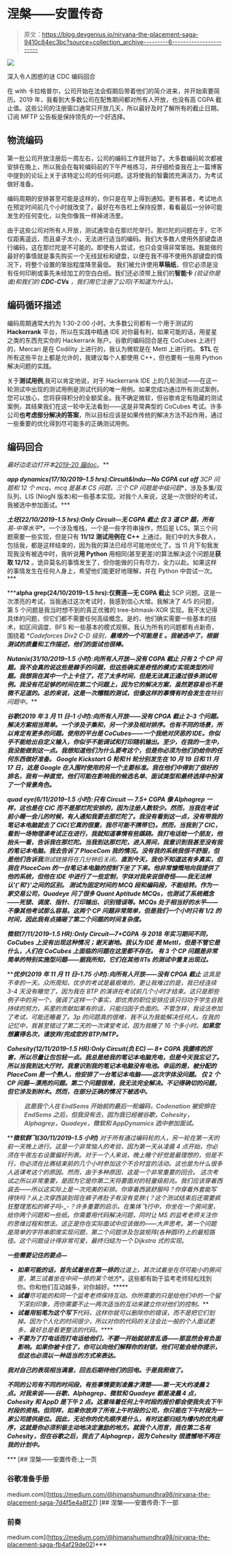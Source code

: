 # 涅槃——安置传奇

> 原文：<https://blog.devgenius.io/nirvana-the-placement-saga-9410c84ec3bc?source=collection_archive---------6----------------------->

![](img/e2864344750d8d275b372ae44d854d08.png)

深入令人困惑的谜 CDC 编码回合

在 with 卡拉格普尔，公司开始在法会假期后带着他们的简介进来，并开始索要简历。2019 年，我看到大多数公司在配售期间都对所有人开放，也没有高 CGPA 截止值。这些公司的注册窗口通常只开放几天，所以最好及时了解所有的截止日期。订阅 MFTP 公告板是保持领先的一个好选择。

## 物流编码

第一批公司开放注册后一周左右，公司的编码工作就开始了。大多数编码轮次都被安排在晚上，所以我会在每轮编码前的下午严格练习，并仔细检查我在上一篇博客中提到的论坛上关于该特定公司的任何问题。这将使我的智囊团充满活力，为考试做好准备。

编码周期的安排甚至可能是这样的，你只是在早上得到通知。更有甚者，考试地点在预定时间前几个小时就改变了。最好在布告栏上保持投票，看看最后一分钟可能发生的任何变化，以免你像我一样掉进汤里。

由于这些公司对所有人开放，测试通常会在那烂陀举行。那烂陀的问题在于，它不仅距离遥远，而且桌子太小，无法进行适当的编码。我们大多数人使用外部键盘进行编码，这在那烂陀是不可能的。即使有人尝试，也只会变得非常笨拙。我能做的最好的事情就是事先购买一个无线鼠标和键盘，以便在我不得不使用外部键盘的情况下，将整个设置的笨拙程度降至最低。
我们被允许使用**草稿纸**，但它必须是没有任何印刷或事先未经加工的空白白纸。我们还必须带上我们的**智能卡** *(验证你是谁)*和我们的 **CDC-CVs** ，我们用它注册了公司*(不知道为什么)。*

## 编码循环描述

编码周期通常大约为 1:30-2:00 小时。大多数公司都有一个用于测试的 **Hackerrank** 平台，所以在实践中精通 IDE 对你最有利，如果可能的话，用星星之类的东西充实你的 Hackerrank 账户。谷歌的编码回合是在 CoCubes 上进行的，Mercari 是在 Codility 上进行的，我认为微软是在 Mettl 上进行的。 **STL** 在所有这些平台上都是允许的，我建议每个人都使用 C++，但也要有一些用 Python 解决问题的实践。

关于**测试用例**,我可以肯定地说，对于 Hackerrank IDE 上的几轮测试——在这一轮测试中出现的测试用例是测试代码的唯一用例。如果您成功通过所有测试案例，您可以放心，您将获得积分的全额奖金。我不确定微软，但谷歌肯定有隐藏的测试案例，其结果我们在这一轮中无法看到——这是非常典型的 CoCubes 考试。许多公司**也考虑部分解决的答案**，所以目标应该是如果传统的解决方法不起作用，通过一些重要的优化得到尽可能多的正确测试用例。

## 编码回合

*最好边走边打开本*[*2019-20 届*](https://docs.google.com/document/d/1MDxcYQ-8a49GAhIHVdkqL2DiXI9duU4GjdsItWGAAA0/edit)*[*doc*](https://docs.google.com/document/d/1I_N0dUs-SFqJ0E3v2bEZmIqmgCJr3fGD911Nd1En10s/edit)*。**

***app dynamics(17/10/2019–1.5 hrs):Circuit&Indu—No CGPA cut off** 3**CP 问题和 12 个 mcq。mcq 是基本 CS 问题，三个 CP 问题是**中级问题**，涉及多集/双队列、LIS (NlogN 版本)和一些基本实现。对我个人来说，这是一次很好的考试，我被选中参加面试。***

*****土坯(22/10/2019–1.5 hrs):Only Circuit—无 CGPA 截止** 仅 3 道 CP 题，所有**易-中等水平**。一个涉及堆栈，一个是一些字符串操作，然后是 LCS。第三个问题需要一些实现，但是只有 **11/12 测试用例在 C++** 上通过。我们中的大多数人，包括我，都是这样结束的，因为我的算法已经尽可能地优化了。当 11 月下旬我发现我没有被选中时，我听说**用 Python** 用相同(甚至更差)的算法解决这个问题是**获取 12/12** 。诡异莫名的事情发生了，但你能做的只有尽力，全力以赴。如果这样的事情发生在任何人身上，希望他们能更好地理解，并在 Python 中尝试一次。***

*****alpha grep(24/10/2019–1.5 hrs):仅赛道—无 CGPA 截止** 5CP 问题。这是一次漂亮的考试，当我通过这次考试时，我感到信心大增。我解决了 4/5 的问题，第 5 个问题是我当时想不到的真正优雅的 tree-bitmask-XOR 实现。我不太记得具体的问题，但它们都不需要任何高级概念。是的，他们确实需要一些基本的技术，如区间调度、BFS 和一些基本的模式观察。我认为所有的问题都有点新奇，围绕着 **Codeforces Div2 C-D 级别，**最难的一个可能是 **E** 。我被选中了，根据测试的质量和工作描述，他们的面试也很棒。***

*****Nutanix(31/10/2019–1.5 小时):向所有人开放—没有 CGPA 截止** 只有 2 个 CP 问题。我不会真的说这些是棘手的问题，但这些确实是奇怪的模式/实现类型的问题。我想我在其中一个上卡住了，花了太多时间，但是无法真正通过很多测试用例。我没有花足够的时间在第二个问题上，因为它的解决方案，虽然更容易也不是微不足道的。总的来说，这是一次糟糕的测试，但像这样的事情有时会发生在**特别问题**中。***

*****谷歌(2019 年 3 月 11 日–1 小时):向所有人开放——没有 CPGA 截止** 2–3 个问题。解决方案相当简单。一个涉及子集和，另一个涉及相对排序。也有不同的场景，所以肯定有更多的问题。使用的平台是 CoCubes——一个我绝对厌恶的 IDE。你似乎不能给出自定义输入，你似乎不能调试和打印随机输出。至少，在我的一生中，我没能做到这一点。我想知道他们为什么要考这个，但是你必须为他们扔给你的任何东西做好准备。
**Google Kickstart G 轮和 H 轮**分别发生在 10 月 19 日和 11 月 17 日，这是 Google 在入围时使用的另一个主要标准。我在他们中得到了很好的排名，我有一种直觉，他们可能在影响我的候选名单、面试类型和最终选择中扮演了一个背景角色。***

*****quad eye(6/11/2019–1.5 小时):只有 Circuit — 7.5+ CGPA** 像 Alphagrep 一样，这也是在 CIC 而不是那烂陀安排的，因为注册人数较少。然而，当我在考试前小睡一会儿的时候，有人通知我要去那烂陀了。我没有看到这一点，没有带我的笔记本电脑就去了 CIC(它真的很重，我尽可能不携带它)。然而，当我到了 CIC，看到一场物理课考试正在进行，我就知道事情有些蹊跷。我打电话给一个朋友，他抬头一看，告诉我在那烂陀。当我到达那烂陀，进入房间，我意识到我甚至没有我的笔记本电脑。我去告诉了 PlaceCom 我的情况。没有我的系统我很不舒服，但是他们告诉我**测试链接将在几分钟后关闭。**直到今天，我也不知道这有多真实，但我在 PlaceCom 的一台笔记本电脑的控制下坐了下来。他非常慷慨地向我提供了他的系统，但他在 IDE 中进行了一些定制，字体对我来说很奇怪——我无法辨认'('和')'之间的区别。
测试为固定时间的 **MCQ 段和**编码段，不能结转。作为一家交易公司，Quadeye 问了很多 Quant Aptitude MCQs，也测试了系统概念——死锁、调度、指针、打印输出、识别错误等。MCQs 处于相当好的水平——不像其他考试那么容易。这两个 CP 问题非常简单，但是我们一个小时只有 1/2 的时间，因此我有点搞砸了第二个问题的时间复杂度。***

*****微软(7/11/2019–1.5 HR):Only Circuit—7+CGPA** 与 2018 年实习期间不同，CoCubes 上没有出现这种情况；谢天谢地。我认为 IDE 是 Mettl，但是不管它是什么，人们在 CoCubes 上面临的问题在这里都不存在。
有 3 个 CP 问题是非常简单的特别实施型问题——据我所知，它们在其他 IITs 的测试中重复出现过。***

*****优步(2019 年 11 月 11 日–1.75 小时):向所有人开放——没有 CPGA 截止** 这真是不幸的一天。众所周知，优步的考试是最艰难的，更让我难过的是，我已经连续 3-4 天没有睡觉了，因为我在 BTP 的演讲在考试前几个小时才结束。*这只是那些例子中的另一个，强调了这样一个事实，即优秀的职位安排应该只归功于学生自我持续的努力，系里的贡献如果有的话，只能归因于负面的。*不管怎样，我设法参加了考试，可能还睡着了。3p 的问题真的很难，我不认为我能解决任何人。在我的记忆中，我甚至错过了第二天的一次课堂考试，因为我睡了 16 个多小时。**如果您想赢得名次，请放弃/完成您的 BTP/MTP。*****

*****Cohesity(12/11/2019–1.5 HR):Only Circuit(负 EC) — 8+ CGPA** 我腰疼的厉害，所以尽量让包包轻一点。我总是给我的笔记本电脑充电，但是今天我忘记了。所以当我到达大厅时，我意识到我的笔记本电脑没有电池。幸运的是，被分配的 PlaceCom 是一个熟人，他安排了一台笔记本电脑——这次字体没问题。
仅 2 个 CP 问题—漂亮的问题。第二个问题很难，我无法完全解决。不记得确切的问题，但它涉及到树木。然而，在部分正确的情况下被选中。***

> ***这是我个人在 EndSems 开始前的最后一轮编码，Codenation 被安排在 EndSems 之后，但我没有去，因为我已经被谷歌，Cohesity，Alphagrep，Quadeye，微软和 AppDynamics 选中参加面试。***

*****微软群飞(30/11/2019–1.5 小时)** 对于所有通过编码轮的人，另一轮在第一天的前一天晚上进行。这是一个非常恼人的考验，因为第一天从凌晨 4 点开始，你必须在午夜左右设置偏好列表。对于一个人来说，晚上睡个好觉是最理想的，但是不行，你必须在比赛结束前的几个小时参加这个不合时宜的活动。这也是为什么很多人逃课考这个的原因。然而，由于多种原因，这是一个非常重要的回合。
这次考试之所以非常重要，是因为它是你第二天将要面对的轻量级前兆。我们应该穿着西装去——所以这实际上是一次完美的彩排。*你穿着西装舒服吗？你穿着外套能写得快吗？从上次穿西装到现在裤子疼肚子有没有变胖:(？这个测试结束后还需要疯狂整理宽松的裤子吗-_-？*许多重要的启示。在集体飞行中，你坐在一个房间里，给你两个问题和一些纸。你需要用代码解决问题，同时让 MS 的监考老师关注你的思维过程和想法。这正是你在实际面试中应该做的——大声思考。第一个问题是简单的字符串即席实现问题，第二个问题涉及包装矩阵(各种圆环)上的最短路径。这个问题设计得非常可爱，最终归结为一个 Dijkstra 式的实现。***

***一些需要记住的要点—***

*   ***如果可能的话，首先试着坐在第一排的**过道上，其次试着坐在**尽可能小的房间**里，第三试着坐在中间一排**的某个地方**。这些都有助于监考老师轻松找到你。你和他们互动越多，对你越好。*****
*   ***试着**尽可能的和同一个监考老师**保持互动。你所需要的只是给他们中的一个留下深刻印象，而你需要不止一两次适当的互动来建立你对他们的控制。***
*   ***试着用铅笔为这个写下**代码，这样你就可以删除你的错误，而不是把它们划掉。因为个人化的时间很少，所以对你的代码的关注会比一般的个人面试更多，最好总是看更整洁的代码。*****
*   ***不要为了打电话而打电话给他们，不要一开始就胡言乱语——那显然会有负面影响。如果你被卡住了，你可以向他们解释你的封锁，他们可能会给你提示，但这也必须以一种适当的方式来表达。***

***我对自己的表现相当满意，回去后期待他们的回电。于是我照做了。***

***不同的公司有不同的时间段，有些事情要到凌晨才清楚——第一天大约凌晨 2 点。对我来说——谷歌、Alphagrep、微软和 Quadeye 都是凌晨 4 点，Cohesity 和 AppD 是下午 2 点。这意味着任何上午时段的报价都会使我失去下午时段的资格。但同样，如果你放弃了所有上午时段的公司，你只能在下午时段为一家公司提供座位。**因此，无论你的优先顺序是什么，有时这都归结为槽内的优先顺序**，这就是你必须积极主动地决定激励的地方。就我个人而言，我在第二名有 Cohesity，但在谷歌之后，我去了 Alphagrep，因为 Cohesity 很遗憾地不再在我的计划中。***

***[](https://medium.com/@himanshumundhra98/nirvana-the-placement-saga-7d4f5e4a8f27) [## 涅槃——安置传奇:上一页

### 谷歌准备手册

medium.com](https://medium.com/@himanshumundhra98/nirvana-the-placement-saga-7d4f5e4a8f27) [](https://medium.com/@himanshumundhra98/nirvana-the-placement-saga-fb4af29de02) [## 涅槃——安置传奇:下一部

### 前奏

medium.com](https://medium.com/@himanshumundhra98/nirvana-the-placement-saga-fb4af29de02)***